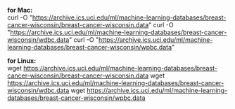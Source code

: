 **for Mac:**   
curl -O "https://archive.ics.uci.edu/ml/machine-learning-databases/breast-cancer-wisconsin/breast-cancer-wisconsin.data"
curl -O "https://archive.ics.uci.edu/ml/machine-learning-databases/breast-cancer-wisconsin/wdbc.data"
curl -O "https://archive.ics.uci.edu/ml/machine-learning-databases/breast-cancer-wisconsin/wpbc.data"

**for Linux:**   
wget https://archive.ics.uci.edu/ml/machine-learning-databases/breast-cancer-wisconsin/breast-cancer-wisconsin.data
wget https://archive.ics.uci.edu/ml/machine-learning-databases/breast-cancer-wisconsin/wdbc.data
wget https://archive.ics.uci.edu/ml/machine-learning-databases/breast-cancer-wisconsin/wpbc.data